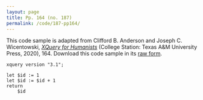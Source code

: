 ```yaml
---
layout: page
title: Pp. 164 (no. 187)
permalink: /code/187-pp164/
---
```


This code sample is adapted from Clifford B. Anderson and Joseph C. Wicentowski, 
[_XQuery for Humanists_](/) (College Station: Texas A&M University Press, 2020), 164. 
Download this code sample in its [raw form](/code/187-pp164/187-pp164.xq).

```xquery
xquery version "3.1";

let $id := 1
let $id := $id + 1
return
    $id
```  
